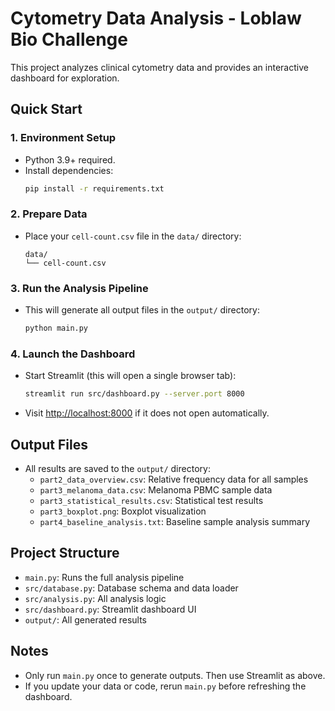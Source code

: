 # Cytometry Data Analysis - Loblaw Bio Challenge

This project analyzes clinical cytometry data and provides an interactive dashboard for exploration.

## Quick Start

### 1. Environment Setup
- Python 3.9+ required.
- Install dependencies:
  ```bash
  pip install -r requirements.txt
  ```

### 2. Prepare Data
- Place your `cell-count.csv` file in the `data/` directory:
  ```
  data/
  └── cell-count.csv
  ```

### 3. Run the Analysis Pipeline
- This will generate all output files in the `output/` directory:
  ```bash
  python main.py
  ```

### 4. Launch the Dashboard
- Start Streamlit (this will open a single browser tab):
  ```bash
  streamlit run src/dashboard.py --server.port 8000
  ```
- Visit [http://localhost:8000](http://localhost:8000) if it does not open automatically.

## Output Files
- All results are saved to the `output/` directory:
  - `part2_data_overview.csv`: Relative frequency data for all samples
  - `part3_melanoma_data.csv`: Melanoma PBMC sample data
  - `part3_statistical_results.csv`: Statistical test results
  - `part3_boxplot.png`: Boxplot visualization
  - `part4_baseline_analysis.txt`: Baseline sample analysis summary

## Project Structure
- `main.py`: Runs the full analysis pipeline
- `src/database.py`: Database schema and data loader
- `src/analysis.py`: All analysis logic
- `src/dashboard.py`: Streamlit dashboard UI
- `output/`: All generated results

## Notes
- Only run `main.py` once to generate outputs. Then use Streamlit as above.
- If you update your data or code, rerun `main.py` before refreshing the dashboard.